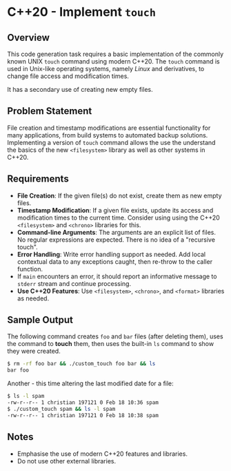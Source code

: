 # C++20 - Implement `touch`

## Overview

This code generation task requires a basic implementation of the commonly known UNIX `touch` command using modern C++20. The `touch` command is used in Unix-like operating systems, namely _Linux_ and derivatives, to change file access and modification times.

It has a secondary use of creating new empty files. 

## Problem Statement

File creation and timestamp modifications are essential functionality for many applications, from build systems to automated backup solutions. Implementing a version of `touch` command allows the use the understand the basics of the new `<filesystem>` library as well as other systems in C++20.

## Requirements

* **File Creation**: If the given file(s) do not exist, create them as new empty files.
* **Timestamp Modification**: If a given file exists, update its access and modification times to the current time. Consider using using the C++20 `<filesystem>` and `<chrono>` libraries for this.
* **Command-line Arguments**: The arguments are an explicit list of files. No regular expressions are expected. There is no idea of a "recursive touch".
* **Error Handling**: Write error handling support as needed. Add local contextual data to any exceptions caught, then re-throw to the caller function.
 * If `main` encounters an error, it should report an informative message to `stderr` stream and continue processing.
* **Use C++20 Features**: Use `<filesystem>`, `<chrono>`, and `<format>` libraries as needed.

## Sample Output

The following command creates `foo` and `bar` files (after deleting them), uses the command to **touch** them, then uses the built-in `ls` command to show they were created.

```bash
$ rm -rf foo bar && ./custom_touch foo bar && ls
bar foo
```

Another - this time altering the last modified date for a file:

```bash
$ ls -l spam
-rw-r--r-- 1 christian 197121 0 Feb 18 10:36 spam
$ ./custom_touch spam && ls -l spam
-rw-r--r-- 1 christian 197121 0 Feb 18 10:38 spam
```

## Notes

* Emphasise the use of modern C++20 features and libraries.
* Do not use other external libraries.




